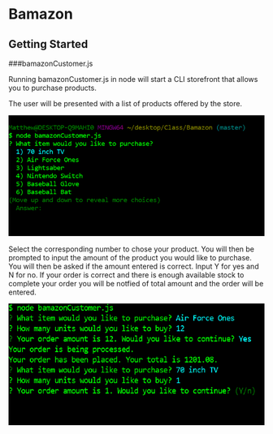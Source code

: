 # Bamazon



## Getting Started

###bamazonCustomer.js

Running bamazonCustomer.js in node will start a CLI storefront that allows you to purchase products.

The user will be presented with a list of products offered by the store.

![Bamazon1](/images/Bamazon1.png)

Select the corresponding number to chose your product.  You will then be prompted to input the amount of the product you would like to purchase.  You will then be asked if the amount entered is correct.  Input Y for yes and N for no.  If your order is correct and there is enough available stock to complete your order you will be notfied of total amount and the order will be entered.

![Bamazon2](/images/Bamazon2.png)